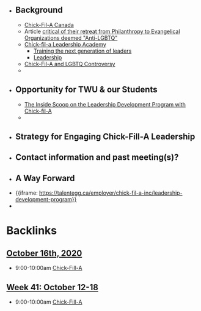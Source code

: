 - ## Background
    - [Chick-Fil-A Canada](https://www.chick-fil-a.ca/)
    - Article [critical of their retreat from Philanthropy to Evangelical Organizations deemed "Anti-LGBTQ"](https://www.christianitytoday.com/news/2019/november/chick-fil-stops-christian-donations-fca-salvation-army.html)
    - [Chick-fil-a Leadership Academy](https://www.chick-fil-afoundation.org/news-events/chick-fil-a-leader-academy-kicks-off-nationwide)
        - [Training the next generation of leaders](https://thechickenwire.chick-fil-a.com/inside-chick-fil-a/training-the-next-generation-of-leaders)
        - [Leadership](https://talentegg.ca/employer/chick-fil-a-inc/leadership-development-program)
    - [Chick-Fil-A and LGBTQ Controversy](https://en.wikipedia.org/wiki/Chick-fil-A_and_LGBT_people)
    - 
- ## Opportunity for TWU & our Students
    - [The Inside Scoop on the Leadership Development Program with Chick-fil-A](https://talentegg.ca/incubator/2019/09/23/scoop-leadership-development-program-chickfila/)
    - 
- ## Strategy for Engaging Chick-Fill-A Leadership
- ## Contact information and past meeting(s)?
- ## A Way Forward
- {{iframe: https://talentegg.ca/employer/chick-fil-a-inc/leadership-development-program}}
- 

# Backlinks
## [October 16th, 2020](<October 16th, 2020.md>)
- 9:00-10:00am [Chick-Fill-A](<Chick-Fill-A.md>)

## [Week 41: October 12-18](<Week 41: October 12-18.md>)
- 9:00-10:00am [Chick-Fill-A](<Chick-Fill-A.md>)

